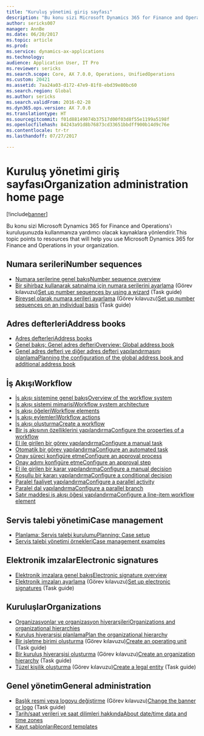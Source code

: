 ```yaml
---
title: "Kuruluş yönetimi giriş sayfası"
description: "Bu konu sizi Microsoft Dynamics 365 for Finance and Operations'ı kuruluşunuzda kullanmanıza yardımcı olacak kaynaklara yönlendirir."
author: sericks007
manager: AnnBe
ms.date: 06/20/2017
ms.topic: article
ms.prod: 
ms.service: dynamics-ax-applications
ms.technology: 
audience: Application User, IT Pro
ms.reviewer: sericks
ms.search.scope: Core, AX 7.0.0, Operations, UnifiedOperations
ms.custom: 20421
ms.assetid: 7aa24a03-d172-47e9-81f8-ebd39e80bc60
ms.search.region: Global
ms.author: sericks
ms.search.validFrom: 2016-02-28
ms.dyn365.ops.version: AX 7.0.0
ms.translationtype: HT
ms.sourcegitcommit: f01d88149074b37517d00f03d8f55e1199a5198f
ms.openlocfilehash: 84243a91d8b76873cd33651bbdff900b14d9c76e
ms.contentlocale: tr-tr
ms.lasthandoff: 07/27/2017

---
```


# <a name="organization-administration-home-page"></a><span data-ttu-id="7f5e7-103">Kuruluş yönetimi giriş sayfası</span><span class="sxs-lookup"><span data-stu-id="7f5e7-103">Organization administration home page</span></span>

[!include[banner](../includes/banner.md)]


<span data-ttu-id="7f5e7-104">Bu konu sizi Microsoft Dynamics 365 for Finance and Operations'ı kuruluşunuzda kullanmanıza yardımcı olacak kaynaklara yönlendirir.</span><span class="sxs-lookup"><span data-stu-id="7f5e7-104">This topic points to resources that will help you use Microsoft Dynamics 365 for Finance and Operations in your organization.</span></span>

<a name="number-sequences"></a><span data-ttu-id="7f5e7-105">Numara serileri</span><span class="sxs-lookup"><span data-stu-id="7f5e7-105">Number sequences</span></span>
----------------

-   [<span data-ttu-id="7f5e7-106">Numara serilerine genel bakış</span><span class="sxs-lookup"><span data-stu-id="7f5e7-106">Number sequence overview</span></span>](number-sequence-overview.md)
-   <span data-ttu-id="7f5e7-107">[Bir sihirbaz kullanarak satınalma için numara serilerini ayarlama](/dynamics365/unified-operations/fin-and-ops/organization-administration/tasks/set-up-number-sequences-wizard) (Görev kılavuzu)</span><span class="sxs-lookup"><span data-stu-id="7f5e7-107">[Set up number sequences by using a wizard](/dynamics365/unified-operations/fin-and-ops/organization-administration/tasks/set-up-number-sequences-wizard) (Task guide)</span></span>
-   <span data-ttu-id="7f5e7-108">[Bireysel olarak numara serileri ayarlama](/dynamics365/unified-operations/fin-and-ops/organization-administration/tasks/set-up-number-sequences-individual-basis) (Görev kılavuzu)</span><span class="sxs-lookup"><span data-stu-id="7f5e7-108">[Set up number sequences on an individual basis](/dynamics365/unified-operations/fin-and-ops/organization-administration/tasks/set-up-number-sequences-individual-basis) (Task guide)</span></span>

## <a name="address-books"></a><span data-ttu-id="7f5e7-109">Adres defterleri</span><span class="sxs-lookup"><span data-stu-id="7f5e7-109">Address books</span></span>
-   [<span data-ttu-id="7f5e7-110">Adres defterleri</span><span class="sxs-lookup"><span data-stu-id="7f5e7-110">Address books</span></span>](qa-address-books.md)
-   [<span data-ttu-id="7f5e7-111">Genel bakış: Genel adres defteri</span><span class="sxs-lookup"><span data-stu-id="7f5e7-111">Overview: Global address book</span></span>](overview-global-address-book.md)
-   [<span data-ttu-id="7f5e7-112">Genel adres defteri ve diğer adres defteri yapılandırmasını planlama</span><span class="sxs-lookup"><span data-stu-id="7f5e7-112">Planning the configuration of the global address book and additional address book</span></span>](plan-configuration-global-address-book-additional-address-books.md)

## <a name="workflow"></a><span data-ttu-id="7f5e7-113">İş Akışı</span><span class="sxs-lookup"><span data-stu-id="7f5e7-113">Workflow</span></span>
-   [<span data-ttu-id="7f5e7-114">İş akışı sistemine genel bakış</span><span class="sxs-lookup"><span data-stu-id="7f5e7-114">Overview of the workflow system</span></span>](overview-workflow-system.md)
-   [<span data-ttu-id="7f5e7-115">İş akışı sistemi mimarisi</span><span class="sxs-lookup"><span data-stu-id="7f5e7-115">Workflow system architecture</span></span>](workflow-system-architecture.md)
-   [<span data-ttu-id="7f5e7-116">İş akışı öğeleri</span><span class="sxs-lookup"><span data-stu-id="7f5e7-116">Workflow elements</span></span>](workflow-elements.md)
-   [<span data-ttu-id="7f5e7-117">İş akışı eylemleri</span><span class="sxs-lookup"><span data-stu-id="7f5e7-117">Workflow actions</span></span>](workflow-actions.md)
-   [<span data-ttu-id="7f5e7-118">İş akışı oluşturma</span><span class="sxs-lookup"><span data-stu-id="7f5e7-118">Create a workflow</span></span>](create-workflow.md)
-   [<span data-ttu-id="7f5e7-119">Bir iş akışının özelliklerini yapılandırma</span><span class="sxs-lookup"><span data-stu-id="7f5e7-119">Configure the properties of a workflow</span></span>](configure-workflow-properties.md)
-   [<span data-ttu-id="7f5e7-120">El ile girilen bir görev yapılandırma</span><span class="sxs-lookup"><span data-stu-id="7f5e7-120">Configure a manual task</span></span>](configure-manual-task-workflow.md)
-   [<span data-ttu-id="7f5e7-121">Otomatik bir görev yapılandırma</span><span class="sxs-lookup"><span data-stu-id="7f5e7-121">Configure an automated task</span></span>](configure-automated-task-workflow.md)
-   [<span data-ttu-id="7f5e7-122">Onay süreci konfigüre etme</span><span class="sxs-lookup"><span data-stu-id="7f5e7-122">Configure an approval process</span></span>](configure-approval-process-workflow.md)
-   [<span data-ttu-id="7f5e7-123">Onay adımı konfigüre etme</span><span class="sxs-lookup"><span data-stu-id="7f5e7-123">Configure an approval step</span></span>](configure-approval-step-workflow.md)
-   [<span data-ttu-id="7f5e7-124">El ile girilen bir karar yapılandırma</span><span class="sxs-lookup"><span data-stu-id="7f5e7-124">Configure a manual decision</span></span>](configure-manual-decision-workflow.md)
-   [<span data-ttu-id="7f5e7-125">Koşullu bir kararı yapılandırma</span><span class="sxs-lookup"><span data-stu-id="7f5e7-125">Configure a conditional decision</span></span>](configure-conditional-decision-workflow.md)
-   [<span data-ttu-id="7f5e7-126">Paralel faaliyet yapılandırma</span><span class="sxs-lookup"><span data-stu-id="7f5e7-126">Configure a parallel activity</span></span>](configure-parallel-activity-workflow.md)
-   [<span data-ttu-id="7f5e7-127">Paralel dal yapılandırma</span><span class="sxs-lookup"><span data-stu-id="7f5e7-127">Configure a parallel branch</span></span>](configure-parallel-branch-workflow.md)
-   [<span data-ttu-id="7f5e7-128">Satır maddesi iş akışı öğesi yapılandırma</span><span class="sxs-lookup"><span data-stu-id="7f5e7-128">Configure a line-item workflow element</span></span>](configure-line-item-workflow.md)

## <a name="case-management"></a><span data-ttu-id="7f5e7-129">Servis talebi yönetimi</span><span class="sxs-lookup"><span data-stu-id="7f5e7-129">Case management</span></span>
-   [<span data-ttu-id="7f5e7-130">Planlama: Servis talebi kurulumu</span><span class="sxs-lookup"><span data-stu-id="7f5e7-130">Planning: Case setup</span></span>](plan-case-management.md)
-   [<span data-ttu-id="7f5e7-131">Servis talebi yönetimi örnekleri</span><span class="sxs-lookup"><span data-stu-id="7f5e7-131">Case management examples</span></span>](cases.md)

## <a name="electronic-signatures"></a><span data-ttu-id="7f5e7-132">Elektronik imzalar</span><span class="sxs-lookup"><span data-stu-id="7f5e7-132">Electronic signatures</span></span>
-   [<span data-ttu-id="7f5e7-133">Elektronik imzalara genel bakış</span><span class="sxs-lookup"><span data-stu-id="7f5e7-133">Electronic signature overview</span></span>](electronic-signature-overview.md)
-   <span data-ttu-id="7f5e7-134">[Elektronik imzaları ayarlama](/dynamics365/unified-operations/fin-and-ops/organization-administration/tasks/set-up-electronic-signatures) (Görev kılavuzu)</span><span class="sxs-lookup"><span data-stu-id="7f5e7-134">[Set up electronic signatures](/dynamics365/unified-operations/fin-and-ops/organization-administration/tasks/set-up-electronic-signatures) (Task guide)</span></span>

## <a name="organizations"></a><span data-ttu-id="7f5e7-135">Kuruluşlar</span><span class="sxs-lookup"><span data-stu-id="7f5e7-135">Organizations</span></span>
-   [<span data-ttu-id="7f5e7-136">Organizasyonlar ve organizasyon hiyerarşileri</span><span class="sxs-lookup"><span data-stu-id="7f5e7-136">Organizations and organizational hierarchies</span></span>](organizations-organizational-hierarchies.md)
-   [<span data-ttu-id="7f5e7-137">Kuruluş hiyerarşisi planlama</span><span class="sxs-lookup"><span data-stu-id="7f5e7-137">Plan the organizational hierarchy</span></span>](plan-organizational-hierarchy.md)
-   <span data-ttu-id="7f5e7-138">[Bir işletme birimi oluşturma](/dynamics365/unified-operations/fin-and-ops/organization-administration/tasks/create-operating-unit) (Görev kılavuzu)</span><span class="sxs-lookup"><span data-stu-id="7f5e7-138">[Create an operating unit](/dynamics365/unified-operations/fin-and-ops/organization-administration/tasks/create-operating-unit) (Task guide)</span></span>
-   <span data-ttu-id="7f5e7-139">[Bir kuruluş hiyerarşisi oluşturma](/dynamics365/unified-operations/fin-and-ops/organization-administration/tasks/create-organization-hierarchy) (Görev kılavuzu)</span><span class="sxs-lookup"><span data-stu-id="7f5e7-139">[Create an organization hierarchy](/dynamics365/unified-operations/fin-and-ops/organization-administration/tasks/create-organization-hierarchy) (Task guide)</span></span>
-   <span data-ttu-id="7f5e7-140">[Tüzel kişilik oluşturma](/dynamics365/unified-operations/fin-and-ops/organization-administration/tasks/create-legal-entity) (Görev kılavuzu)</span><span class="sxs-lookup"><span data-stu-id="7f5e7-140">[Create a legal entity](/dynamics365/unified-operations/fin-and-ops/organization-administration/tasks/create-legal-entity) (Task guide)</span></span>

## <a name="general-administration"></a><span data-ttu-id="7f5e7-141">Genel yönetim</span><span class="sxs-lookup"><span data-stu-id="7f5e7-141">General administration</span></span>
-   <span data-ttu-id="7f5e7-142">[Başlık resmi veya logoyu değiştirme](/dynamics365/unified-operations/fin-and-ops/get-started/tasks/change-banner-or-logo) (Görev kılavuzu)</span><span class="sxs-lookup"><span data-stu-id="7f5e7-142">[Change the banner or logo](/dynamics365/unified-operations/fin-and-ops/get-started/tasks/change-banner-or-logo) (Task guide)</span></span>
-   [<span data-ttu-id="7f5e7-143">Tarih/saat verileri ve saat dilimleri hakkında</span><span class="sxs-lookup"><span data-stu-id="7f5e7-143">About date/time data and time zones</span></span>](date-time-zones.md)
-   [<span data-ttu-id="7f5e7-144">Kayıt şablonları</span><span class="sxs-lookup"><span data-stu-id="7f5e7-144">Record templates</span></span>](record-templates.md)







